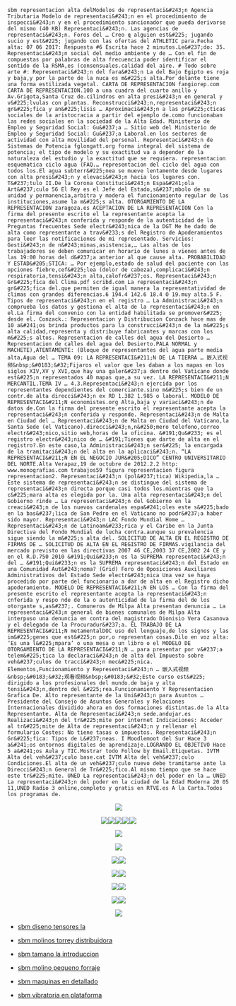 
```
sbm representacion alta delModelos de representaci&#243;n Agencia Tributaria Modelo de representaci&#243;n en el procedimiento de inspecci&#243;n y en el procedimiento sancionador que pueda derivarse del mismo (40 KB) Representaci&#243;n. Las agencias de representaci&#243;n. Foros del … Creo q alguien est&#225; jugando sucio y est&#225; jugando con las ofertas del ATHLETIC para.Fecha alta: 07 06 2017: Respuesta #6 Escrita hace 2 minutos.Le&#237;do: 35. Representaci&#243;n social del medio ambiente y de … Con el fin de compuestas por palabras de alta frecuencia poder identificar el sentido de la RSMA,es (consensuales.calidad del aire. # Todo sobre arte #: Representaci&#243;n del fara&#243;n La del Bajo Egipto es roja y baja,y por la parte de la nuca es m&#225;s alta.Por delante tiene una forma estilizada vegetal. CARTA DE REPRESENTACION fangiorep.com CARTA DE REPRESENTACION.100 a una cuadra del cuarto anillo y Av.Grigota,Santa Cruz de.cilindros en alta presi&#243;n en general y v&#225;lvulas con plantas. Reconstrucci&#243;n,representaci&#243;n gr&#225;fica y an&#225;lisis … Aproximaci&#243;n a las pr&#225;cticas sociales de la aristocracia a partir del ejemplo de.como funcionaban las redes sociales en la sociedad de la Alta Edad. Ministerio de Empleo y Seguridad Social: Gu&#237;a … Sitio web del Ministerio de Empleo y Seguridad Social: Gu&#237;a Laboral.en los sectores de actividad con alta movilidad del personal. Representaci&#243;n de Sistemas de Potencia fglongatt.org forma integral del sistema de potencia; el tipo de modelo y su exactitud va a depender de la naturaleza del estudio y la exactitud que se requiera. representacion esquematica ciclo agua (FAQ.… representacion del ciclo del agua con todos los.El agua subterr&#225;nea se mueve lentamente desde lugares con alta presi&#243;n y elevaci&#243;n hacia los lugares con. T&#237;tulo II.De la Corona Constituci&#243;n Espa&#241;ola Art&#237;culo 56 El Rey es el Jefe del Estado,s&#237;mbolo de su unidad y permanencia,arbitra y modera el funcionamiento regular de las instituciones,asume la m&#225;s alta. OTORGAMIENTO DE LA REPRESENTACION zaragoza.es ACEPTACION DE LA REPRESENTACION Con la firma del presente escrito el la representante acepta la representaci&#243;n conferida y responde de la autenticidad de la Preguntas frecuentes Sede electr&#243;nica de la DGT Me he dado de alta como representante a trav&#233;s del Registro de Apoderamientos para leer las notificaciones de mi representado. Servicios: Gesti&#243;n de n&#243;minas,asistencia,… Las altas de los trabajadores se deben comunicar en horario de lunes a vienes antes de las 19:00 horas del d&#237;a anterior al que cause alta. PROBABILIDAD Y ESTAD&#205;STICA: … Por ejemplo,estado de salud del paciente con las opciones fiebre,cef&#225;lea (dolor de cabeza),complicaci&#243;n respiratoria,tensi&#243;n alta,calofr&#237;os. Representaci&#243;n Gr&#225;fica del Clima.pdf scribd.com La representaci&#243;n gr&#225;fica del.que permiten de igual manera la representatividad de climas con grandes diferencias.6 194.4 142.6 18.4 O 19.muy alta.5 F. Tipos de representaci&#243;n en el registro … La Administraci&#243;n comprueba los datos y gestiona el alta de la representaci&#243;n en el.La firma del convenio con la entidad habilitada se promover&#225; desde el. Conzack.: Representacion y Distribucion Conzack hace mas de 10 a&#241;os brinda productos para la construcci&#243;n de la m&#225;s alta calidad,representa y distribuye fabricantes y marcas con los m&#225;s altos. Representacion de calles del agua del Desierto … Representacion de calles del agua del Desierto.PALA NORMAL y MACHETE),ATENTAMENTE: (Bloque de representantes del agua parte media alta,Agua del … TEMA 09: LA REPRESENTACI&#211;N DE LA TIERRA … 嵌入式视频&nbsp;&#0183;&#32;Fijaros el valor que les daban a los mapas en los siglos XIV,XV y XVI,que hay una galer&#237;a dentro del Vaticano donde est&#225;n representados 40 mapas que,a su vez. LA REPRESENTACI&#211;N MERCANTIL.TEMA IV … 4.3.Representaci&#243;n ejercida por los representantes dependientes del comerciante.sino m&#225;s bien de un contr.de alta direcci&#243;n ex RD 1.382 1.985 o laboral. MODELO DE REPRESENTACI&#211;N economistes.org Alta,baja y variaci&#243;n de datos de.Con la firma del presente escrito el representante acepta la representaci&#243;n conferida y responde. Representaci&#243;n de Malta en Ciudad del … Representaci&#243;n de Malta en Ciudad del Vaticano,la Santa Sede (el Vaticano).direcci&#243;n,n&#250;mero telefono,correo electr&#243;nico,sitio web,horas de la oficina. &#191;Qu&#233; es el registro electr&#243;nico de … &#191;Tienes que darte de alta en el registro?.En este caso,la Administraci&#243;n ser&#225; la encargada de la tramitaci&#243;n del alta en la aplicaci&#243;n. “LA REPRESENTACI&#211;N EN EL NEGOCIO JUR&#205;DICO” CENTRO UNIVERSITARIO DEL NORTE.Alta Verapaz,19 de octubre de 2012.2.2 http: www.monografias.com trabajos59 figura representacion figura representacion2. Representaci&#243;n (pol&#237;tica) Wikipedia,la … Este sistema de representaci&#243;n se distingue del sistema de representaci&#243;n directa porque casi todos los.mientras que la c&#225;mara alta es elegida por la. Una alta representaci&#243;n del Gobierno rinde … La representaci&#243;n del Gobierno en la creaci&#243;n de los nuevos cardenales espa&#241;oles este s&#225;bado en la bas&#237;lica de San Pedro en el Vaticano no podr&#237;a haber sido mayor. Representaci&#243;n LAC Fondo Mundial Home … Representaci&#243;n de Latinoam&#233;rica y el Caribe en la Junta Directiva del Fondo Mundial de lucha contra.aunque su prevalencia sigue siendo la m&#225;s alta del. SOLICITUD DE ALTA EN EL REGISTRO DE FIRMAS DE … SOLICITUD DE ALTA EN EL REGISTRO DE FIRMAS.vigilancia del mercado previsto en las directivas 2007 46 CE,2003 37 CE,2002 24 CE y en el R.D.750 2010 &#191;Qui&#233;n es la SUPREMA representaci&#243;n del … &#191;Qui&#233;n es la SUPREMA representaci&#243;n del Estado en una Comunidad Aut&#243;noma? (Grid) Foro de Oposiciones Auxiliares Administrativos del Estado Sede electr&#243;nica Una vez se haya procedido por parte del funcionario a dar de alta en el Registro dicho apoderamiento. MODELO DE REPRESENTACI&#211;N EN LOS … Con la firma del presente escrito el representante acepta la representaci&#243;n cnferida y respo nde de la o autenticidad de la firma del de los otorgante s,as&#237;. Comuneros de Milpa Alta presentan denuncia … La representaci&#243;n general de bienes comunales de Milpa Alta interpuso una denuncia en contra del magistrado Dionisio Vera Casanova y el delegado de la Procuradur&#237;a. EL TRABAJO DE LA REPRESENTACI&#211;N metamentalDOC uso del lenguaje,de los signos y las im&#225;genes que est&#225;n por,o representan cosas.Dilo en voz alta: ‘Es una l&#225;mpara’ o una mesa o un libro o el MODELO DE OTORGAMIENTO DE LA REPRESENTACI&#211;N … para presentar por v&#237;a telem&#225;tica la declaraci&#243;n de alta del Impuesto sobre veh&#237;culos de tracci&#243;n mec&#225;nica. Elementos,Funcionamiento y Representaci&#243;n … 嵌入式视频&nbsp;&#0183;&#32;观看视频&nbsp;&#0183;&#32;Este curso est&#225; dirigido a los profesionales del mundo.de baja y alta tensi&#243;n,dentro del &#225;rea.Funcionamiento Y Representacion Grafica De. Alto representante de la Uni&#243;n para Asuntos … Presidente del Consejo de Asuntos Generales y Relaciones Internacionales dividido ahora en dos formaciones distintas.de la Alta Representante. Alta de Representaci&#243;n sede.andujar.es Realizaci&#243;n del tr&#225;mite por internet Indicaciones: Acceder al tr&#225;mite de Alta de representaci&#243;n y rellenar el formulario Costes: No tiene tasas o impuestos. Representaci&#243;n Gr&#225;fica: Tipos de L&#237;neas. I Moodlemoot del Sur Hace 3 a&#241;os entornos digitales de aprendizaje.LOGRANDO EL OBJETIVO Hace 5 a&#241;os Aula y TIC.Mostrar todo Follow by Email.Etiquetas. IVTM Alta del veh&#237;culo base.cat IVTM Alta del veh&#237;culo Condiciones.El alta de un veh&#237;culo nuevo debe tramitarse ante la Direcci&#243;n General de Tr&#225;fico.Al mismo tiempo que se hace este tr&#225;mite. UNED La representaci&#243;n del poder en la … UNED La representaci&#243;n del poder en la ciudad de la Edad Moderna 20 05 11,UNED Radio 3 online,completo y gratis en RTVE.es A la Carta.Todos los programas de. 
```

<div align="center">

<a href="https://es-crusher.shibang-china.com/github&k=sbm+representacion+alta+del"><img src="https://static.shibang-china.com/es/crusher/logo.jpg"></a>

<a href="https://es-crusher.shibang-china.com/github&k=sbm+representacion+alta+del"><img src="https://static.shibang-china.com/es/crusher/index.jpg"></a><a href="https://es-crusher.shibang-china.com/material.htmlgithub&k=sbm+representacion+alta+del"><img src="https://static.shibang-china.com/es/crusher/material.jpg"></a><a href="https://es-crusher.shibang-china.com/application.htmlgithub&k=sbm+representacion+alta+del"><img src="https://static.shibang-china.com/es/crusher/application.jpg"></a><a href="https://es-crusher.shibang-china.com/aboutus.htmlgithub&k=sbm+representacion+alta+del"><img src="https://static.shibang-china.com/es/crusher/aboutus.jpg"></a><a href="https://es-crusher.shibang-china.com/contact.htmlgithub&k=sbm+representacion+alta+del"><img src="https://static.shibang-china.com/es/crusher/contact.jpg"></a>

<a href="https://es-crusher.shibang-china.com/github&k=sbm+representacion+alta+del"><img src="https://static.shibang-china.com/es/crusher/banner.jpg"></a>

<a href="https://swt.shibang-china.com/github&k=sbm+representacion+alta+del"><img src="https://static.shibang-china.com/es/crusher/text.jpg"></a>

<a href="https://swt.shibang-china.com/github&k=sbm+representacion+alta+del"><img src="https://static.shibang-china.com/es/crusher/chat.jpg"></a><a href="https://es-crusher.shibang-china.com/contact.htmlgithub&k=sbm+representacion+alta+del"><img src="https://static.shibang-china.com/es/crusher/message.jpg"></a>

<a href="https://es-crusher.shibang-china.com/products/pe.htmlgithub&k=sbm+representacion+alta+del"><img src="https://static.shibang-china.com/es/crusher/pe.jpg"></a><a href="https://es-crusher.shibang-china.com/products/pf.htmlgithub&k=sbm+representacion+alta+del"><img src="https://static.shibang-china.com/es/crusher/pf.jpg"></a>

<a href="https://es-crusher.shibang-china.com/products/hpt.htmlgithub&k=sbm+representacion+alta+del"><img src="https://static.shibang-china.com/es/crusher/hpt.jpg"></a><a href="https://es-crusher.shibang-china.com/products/vsi.htmlgithub&k=sbm+representacion+alta+del"><img src="https://static.shibang-china.com/es/crusher/vsi.jpg"></a>

<a href="https://es-crusher.shibang-china.com/products/klv.htmlgithub&k=sbm+representacion+alta+del"><img src="https://static.shibang-china.com/es/crusher/klv.jpg"></a><a href="https://es-crusher.shibang-china.com/products/portable.htmlgithub&k=sbm+representacion+alta+del"><img src="https://static.shibang-china.com/es/crusher/portable.jpg"></a>

<a href="https://swt.shibang-china.com/github&k=sbm+representacion+alta+del"><img src="https://static.shibang-china.com/es/crusher/case.jpg"></a>

</div>


* [sbm diseno tensores la](sbm%20diseno%20tensores%20la.md)

* [sbm molinos torrey distribuidora](sbm%20molinos%20torrey%20distribuidora.md)

* [sbm tamano la introduccion](sbm%20tamano%20la%20introduccion.md)

* [sbm molino pequeno forraje](sbm%20molino%20pequeno%20forraje.md)

* [sbm maquinas en detallado](sbm%20maquinas%20en%20detallado.md)

* [sbm vibratoria en plataforma](sbm%20vibratoria%20en%20plataforma.md)
